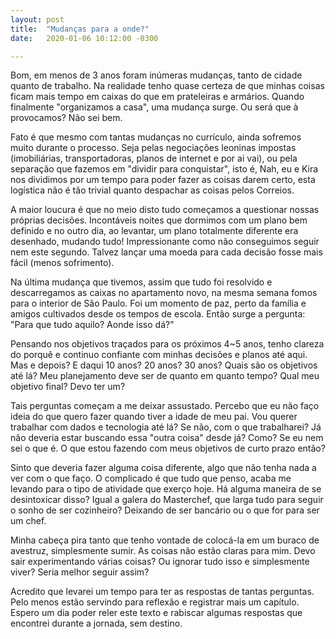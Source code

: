 ```yaml
---
layout: post
title:  "Mudanças para a onde?"
date:   2020-01-06 10:12:00 -0300

---
```

Bom, em menos de 3 anos foram inúmeras mudanças, tanto de cidade quanto de trabalho. Na realidade tenho quase certeza de que minhas coisas ficam mais tempo em caixas do que em prateleiras e armários. Quando finalmente "organizamos a casa", uma mudança surge. Ou será que à provocamos? Não sei bem.

Fato é que mesmo com tantas mudanças no currículo, ainda sofremos muito durante o processo. Seja pelas negociações leoninas impostas (imobiliárias, transportadoras, planos de internet e por ai vai), ou pela separação que fazemos em "dividir para conquistar", isto é, Nah, eu e Kira nos dividimos por um tempo para poder fazer as coisas darem certo, esta logística não é tão trivial quanto despachar as coisas pelos Correios.

A maior loucura é que no meio disto tudo começamos a questionar nossas próprias decisões. Incontáveis noites que dormimos com um plano bem definido e no outro dia, ao levantar, um plano totalmente diferente era desenhado, mudando tudo! Impressionante como não conseguimos seguir nem este segundo. Talvez lançar uma moeda para cada decisão fosse mais fácil (menos sofrimento).

Na última mudança que tivemos, assim que tudo foi resolvido e descarregamos as caixas no apartamento novo, na mesma semana fomos para o interior de São Paulo. Foi um momento de paz, perto da família e amigos cultivados desde os tempos de escola. Então surge a pergunta: "Para que tudo aquilo? Aonde isso dá?"

Pensando nos objetivos traçados para os próximos 4~5 anos, tenho clareza do porquê e continuo confiante com minhas decisões e planos até aqui. Mas e depois? E daqui 10 anos? 20 anos? 30 anos? Quais são os objetivos até lá? Meu planejamento deve ser de quanto em quanto tempo? Qual meu objetivo final? Devo ter um?

Tais perguntas começam a me deixar assustado. Percebo que eu não faço ideia do que quero fazer quando tiver a idade de meu pai. Vou querer trabalhar com dados e tecnologia até lá? Se não, com o que trabalharei? Já não deveria estar buscando essa "outra coisa" desde já? Como? Se eu nem sei o que é. O que estou fazendo com meus objetivos de curto prazo então?

Sinto que deveria fazer alguma coisa diferente, algo que não tenha nada a ver com o que faço. O complicado é que tudo que penso, acaba me levando para o tipo de atividade que exerço hoje. Há alguma maneira de se desintoxicar disso? Igual a galera do Masterchef, que larga tudo para seguir o sonho de ser cozinheiro? Deixando de ser bancário ou o que for para ser um chef.

Minha cabeça pira tanto que tenho vontade de colocá-la em um buraco de avestruz, simplesmente sumir. As coisas não estão claras para mim. Devo sair experimentando várias coisas? Ou ignorar tudo isso e simplesmente viver? Seria melhor seguir assim?

Acredito que levarei um tempo para ter as respostas de tantas perguntas. Pelo menos estão servindo para reflexão e registrar mais um capítulo. Espero um dia poder reler este texto e rabiscar algumas respostas que encontrei durante a jornada, sem destino.